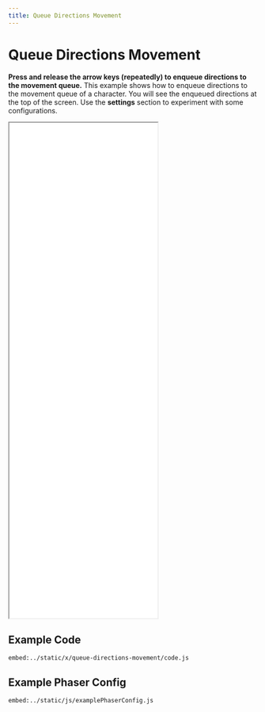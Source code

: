 ```yaml
---
title: Queue Directions Movement
---
```


# Queue Directions Movement

**Press and release the arrow keys (repeatedly) to enqueue directions to the movement queue.** This example shows how to enqueue directions to the movement queue of a character.
You will see the enqueued directions at the top of the screen.
Use the **settings** section to experiment with some configurations.

<iframe style="height: 1000px" scrolling="no" src="../../x/queue-directions-movement"></iframe>

## Example Code

`embed:../static/x/queue-directions-movement/code.js`

## Example Phaser Config

`embed:../static/js/examplePhaserConfig.js`

[pathBlockedStrategy]: ../../api/interfaces/QueueMovementConfig.html#pathBlockedStrategy
